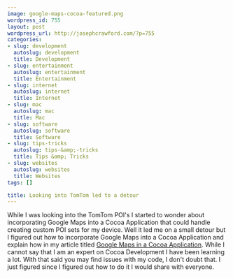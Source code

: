 ```yaml
--- 
image: google-maps-cocoa-featured.png
wordpress_id: 755
layout: post
wordpress_url: http://josephcrawford.com/?p=755
categories: 
- slug: development
  autoslug: development
  title: Development
- slug: entertainment
  autoslug: entertainment
  title: Entertainment
- slug: internet
  autoslug: internet
  title: Internet
- slug: mac
  autoslug: mac
  title: Mac
- slug: software
  autoslug: software
  title: Software
- slug: tips-tricks
  autoslug: tips-&amp;-tricks
  title: Tips &amp; Tricks
- slug: websites
  autoslug: websites
  title: Websites
tags: []

title: Looking into TomTom led to a detour
---
```

While I was looking into the TomTom POI's I started to wonder about incorporating Google Maps into a Cocoa Application that could handle creating custom POI sets for my device.  Well it led me on a small detour but I figured out how to incorporate Google Maps into a Cocoa Application and explain how in my article titled [Google Maps in a Cocoa Application](http://josephcrawford.com/macdev-articles/google-maps-in-a-cocoa-application/).  While I cannot say that I am an expert on Cocoa Development I have been learning a lot.  With that said you may find issues with my code, I don't doubt that.  I just figured since I figured out how to do it I would share with everyone.
